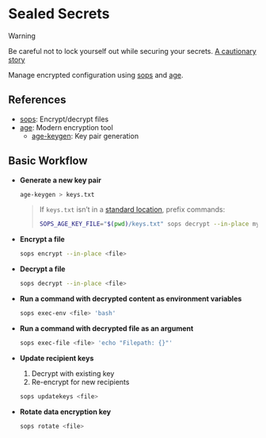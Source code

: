 # Sealed Secrets

> [!WARNING]
> Be careful not to lock yourself out while securing your secrets.
> [A cautionary story](https://medium.com/@amanat361/shamir-secret-sharing-the-story-of-a-catastrophic-bug-and-the-resilience-of-paypal-2d6104778b77)

Manage encrypted configuration using [sops](https://github.com/getsops/sops) and [age](https://github.com/FiloSottile/age).

## References

- [sops](https://github.com/getsops/sops): Encrypt/decrypt files
- [age](https://github.com/FiloSottile/age): Modern encryption tool
  - [age-keygen](https://github.com/FiloSottile/age): Key pair generation

## Basic Workflow

- **Generate a new key pair**

  ```sh
  age-keygen > keys.txt
  ```

  > If `keys.txt` isn’t in a [standard location](https://github.com/getsops/sops?tab=readme-ov-file#23encrypting-using-age), prefix commands:
  >
  > ```sh
  > SOPS_AGE_KEY_FILE="$(pwd)/keys.txt" sops decrypt --in-place my-secrets.yaml
  > ```

- **Encrypt a file**

  ```sh
  sops encrypt --in-place <file>
  ```

- **Decrypt a file**

  ```sh
  sops decrypt --in-place <file>
  ```

- **Run a command with decrypted content as environment variables**

  ```sh
  sops exec-env <file> 'bash'
  ```

- **Run a command with decrypted file as an argument**

  ```sh
  sops exec-file <file> 'echo "Filepath: {}"'
  ```

- **Update recipient keys**
  
  1. Decrypt with existing key
  2. Re-encrypt for new recipients

  ```sh
  sops updatekeys <file>
  ```

- **Rotate data encryption key**

  ```sh
  sops rotate <file>
  ```
